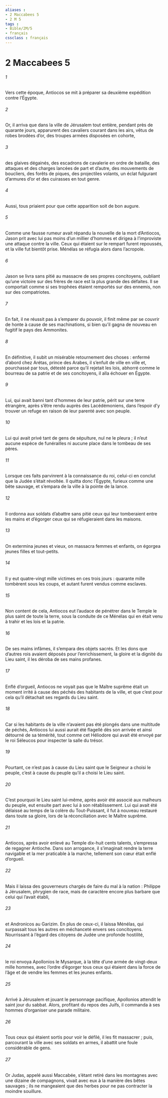 ```yaml
---
aliases : 
- 2 Maccabees 5
- 2 M 5
tags : 
- Bible/2M/5
- français
cssclass : français
---
```


# 2 Maccabees 5

###### 1
Vers cette époque, Antiocos se mit à préparer sa deuxième expédition contre l’Égypte.
###### 2
Or, il arriva que dans la ville de Jérusalem tout entière, pendant près de quarante jours, apparurent des cavaliers courant dans les airs, vêtus de robes brodées d’or, des troupes armées disposées en cohorte,
###### 3
des glaives dégainés, des escadrons de cavalerie en ordre de bataille, des attaques et des charges lancées de part et d’autre, des mouvements de boucliers, des forêts de piques, des projectiles volants, un éclat fulgurant d’armures d’or et des cuirasses en tout genre.
###### 4
Aussi, tous priaient pour que cette apparition soit de bon augure.
###### 5
Comme une fausse rumeur avait répandu la nouvelle de la mort d’Antiocos, Jason prit avec lui pas moins d’un millier d’hommes et dirigea à l’improviste une attaque contre la ville. Ceux qui étaient sur le rempart furent repoussés, et la ville fut bientôt prise. Ménélas se réfugia alors dans l’acropole.
###### 6
Jason se livra sans pitié au massacre de ses propres concitoyens, oubliant qu’une victoire sur des frères de race est la plus grande des défaites. Il se comportait comme si ses trophées étaient remportés sur des ennemis, non sur des compatriotes.
###### 7
En fait, il ne réussit pas à s’emparer du pouvoir, il finit même par se couvrir de honte à cause de ses machinations, si bien qu’il gagna de nouveau en fugitif le pays des Ammonites.
###### 8
En définitive, il subit un misérable retournement des choses : enfermé d’abord chez Arétas, prince des Arabes, il s’enfuit de ville en ville et, pourchassé par tous, détesté parce qu’il rejetait les lois, abhorré comme le bourreau de sa patrie et de ses concitoyens, il alla échouer en Égypte.
###### 9
Lui, qui avait banni tant d’hommes de leur patrie, périt sur une terre étrangère, après s’être rendu auprès des Lacédémoniens, dans l’espoir d’y trouver un refuge en raison de leur parenté avec son peuple.
###### 10
Lui qui avait privé tant de gens de sépulture, nul ne le pleura ; il n’eut aucune espèce de funérailles ni aucune place dans le tombeau de ses pères.
###### 11
Lorsque ces faits parvinrent à la connaissance du roi, celui-ci en conclut que la Judée s’était révoltée. Il quitta donc l’Égypte, furieux comme une bête sauvage, et s’empara de la ville à la pointe de la lance.
###### 12
Il ordonna aux soldats d’abattre sans pitié ceux qui leur tomberaient entre les mains et d’égorger ceux qui se réfugieraient dans les maisons.
###### 13
On extermina jeunes et vieux, on massacra femmes et enfants, on égorgea jeunes filles et tout-petits.
###### 14
Il y eut quatre-vingt mille victimes en ces trois jours : quarante mille tombèrent sous les coups, et autant furent vendus comme esclaves.
###### 15
Non content de cela, Antiocos eut l’audace de pénétrer dans le Temple le plus saint de toute la terre, sous la conduite de ce Ménélas qui en était venu à trahir et les lois et la patrie.
###### 16
De ses mains infâmes, il s’empara des objets sacrés. Et les dons que d’autres rois avaient déposés pour l’enrichissement, la gloire et la dignité du Lieu saint, il les déroba de ses mains profanes.
###### 17
Enflé d’orgueil, Antiocos ne voyait pas que le Maître suprême était un moment irrité à cause des péchés des habitants de la ville, et que c’est pour cela qu’il détachait ses regards du Lieu saint.
###### 18
Car si les habitants de la ville n’avaient pas été plongés dans une multitude de péchés, Antiocos lui aussi aurait été flagellé dès son arrivée et ainsi détourné de sa témérité, tout comme cet Héliodore qui avait été envoyé par le roi Séleucos pour inspecter la salle du trésor.
###### 19
Pourtant, ce n’est pas à cause du Lieu saint que le Seigneur a choisi le peuple, c’est à cause du peuple qu’il a choisi le Lieu saint.
###### 20
C’est pourquoi le Lieu saint lui-même, après avoir été associé aux malheurs du peuple, eut ensuite part avec lui à son rétablissement. Lui qui avait été délaissé au temps de la colère du Tout-Puissant, il fut à nouveau restauré dans toute sa gloire, lors de la réconciliation avec le Maître suprême.
###### 21
Antiocos, après avoir enlevé au Temple dix-huit cents talents, s’empressa de regagner Antioche. Dans son arrogance, il s’imaginait rendre la terre navigable et la mer praticable à la marche, tellement son cœur était enflé d’orgueil.
###### 22
Mais il laissa des gouverneurs chargés de faire du mal à la nation : Philippe à Jérusalem, phrygien de race, mais de caractère encore plus barbare que celui qui l’avait établi,
###### 23
et Andronicos au Garizim. En plus de ceux-ci, il laissa Ménélas, qui surpassait tous les autres en méchanceté envers ses concitoyens. Nourrissant à l’égard des citoyens de Judée une profonde hostilité,
###### 24
le roi envoya Apollonios le Mysarque, à la tête d’une armée de vingt-deux mille hommes, avec l’ordre d’égorger tous ceux qui étaient dans la force de l’âge et de vendre les femmes et les jeunes enfants.
###### 25
Arrivé à Jérusalem et jouant le personnage pacifique, Apollonios attendit le saint jour du sabbat. Alors, profitant du repos des Juifs, il commanda à ses hommes d’organiser une parade militaire.
###### 26
Tous ceux qui étaient sortis pour voir le défilé, il les fit massacrer ; puis, parcourant la ville avec ses soldats en armes, il abattit une foule considérable de gens.
###### 27
Or Judas, appelé aussi Maccabée, s’étant retiré dans les montagnes avec une dizaine de compagnons, vivait avec eux à la manière des bêtes sauvages ; ils ne mangeaient que des herbes pour ne pas contracter la moindre souillure.
